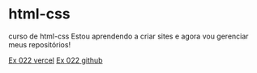 # html-css
 curso de html-css
 Estou aprendendo a criar sites e agora vou gerenciar meus repositórios!

 <a href="https://html-css-ebon.vercel.app/">Ex 022 vercel</a>
 <a href="https://augustotg.github.io/html-css/exercicios/desafios/ex022/">Ex 022 github</a>
